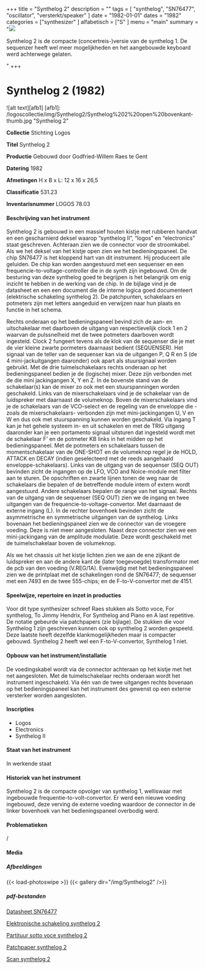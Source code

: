 ﻿+++
title = "Synthelog 2"
description = ""
tags = [
"synthelog", "SN76477", "oscillator", "versterkt/speaker"
]
date = "1982-01-01"
dates = "1982"
categories = ["synthesizer"
]
alfabetisch = ["S"
]
menu = "main"
summary = "<a href='/logoscollectie/1982/synthelog2'><img src='/logoscollectie/img/Synthelog2/Synthelog%202%20open%20bovenkant-thumb.jpg'></a><p>Synthelog 2 is de compacte (concertreis-)versie van de synthelog 1. De sequenzer heeft wel meer mogelijkheden en het aangebouwde keyboard werd achterwege gelaten.</p>"
+++

# Synthelog 2 (1982)

![alt text][afb1]
[afb1]: /logoscollectie/img/Synthelog2/Synthelog%202%20open%20bovenkant-thumb.jpg "Synthelog 2"

**Collectie**
Stichting Logos

**Titel**
Synthelog 2

**Productie**
Gebouwd door Godfried-Willem Raes te Gent

**Datering**
1982

**Afmetingen**
H x B x L: 12 x 16 x 26,5

**Classificatie**
531.23

**Inventarisnummer**
LOGOS 78.03

#### Beschrijving van het instrument
Synthelog 2 is gebouwd in een massief houten kistje met rubberen handvat en een gescharnierd deksel waarop “synthelog II”, “logos” en “electronics” staat geschreven. Achteraan zien we de connector voor de stroomkabel. Als we het deksel van het kistje open zien we het bedieningspaneel.
De chip SN76477 is het kloppend hart van dit instrument. Hij produceert alle geluiden. De chip kan worden aangestuurd met een sequenser en een frequencie-to-voltage-controller die in de synth zijn ingebouwd. Om de besturing van deze synthelog goed te begrijpen is het belangrijk om enig inzicht te hebben in de werking van de chip. In de bijlage vind je de datasheet en een een document die de interne logica goed documenteert (elektrische schakeling synthelog 2). De patchpunten, schakelaars en potmeters zijn met letters aangeduid en verwijzen naar hun plaats en functie in het schema. 

Rechts onderaan op het bedieningspaneel bevind zich de aan- en uitschakelaar met daarboven de uitgang van respectievelijk clock 1 en 2 waarvan de pulssnelheid met de twee potmeters daarboven wordt ingesteld. Clock 2 fungeert tevens als de klok van de sequenser die je met de vier kleine zwarte pormeters daarnaast bedient (SEQUENSER). Het signaal van de teller van de sequenser kan via de uitgangen P, Q R en S (de 4 mini-jackuitgangen daaronder) ook apart als stuursignaal worden gebruikt. 
Met de drie tuimelschakelaars rechts onderaan op het bedieningspaneel bedien je de (logische) mixer. Deze zijn verbonden met de die mini jackingangen X, Y en Z. In de bovenste stand van de schakelaar(s) kan de mixer zo ook met een stuurspanningen worden geschakeld. 
Links van de mixerschakelaars vind je de schakelaar van de luidspreker met daarnaast de volumeknop. 
Boven de mixerschakelaars vind je de schakelaars van de VCO-select en de regeling van de enveloppe die -zoals de mixerschakelaars- verbonden zijn met mini-jackingangen U, V en W en dus ook met stuurspanning kunnen worden geschakeld. 
Via ingang T kan je het gehele systeem in- en uit schakelen en met de TRIG uitgang daaronder kan je een portamento signaal uitsturen dat ingesteld wordt met de schakelaar F’ en de potmeter KB links in het midden op het bedieningspaneel. 
Met de potmeters en schakelaars tussen de momentschakelaar van de ONE-SHOT en de volumeknop regel je de HOLD, ATTACK en DECAY (indien geselecteerd met de reeds aangehaald enveloppe-schakelaars).
Links van de uitgang van de sequenser (SEQ OUT) bevinden zicht de ingangen op de LFO, VCO and Noice-module met filter aan te sturen. De opschriften en zwarte lijnen tonen de weg naar de schakelaars die bepalen of de betreffende module intern of extern wordt aangestuurd. Andere schakelaars bepalen de range van het signaal.
Rechts van de uitgang van de sequenser (SEQ OUT) zien we de ingang en twee uitgangen van de frequencie-to-voltage-convertor.   Met daarnaast de externe ingang (L). 
In de rechter bovenhoek bevinden zicht de asymmetrische en symmetrische uitgangen van de synthelog. 
Links bovenaan het bedieningspaneel zien we de connector van de vroegere voeding. Deze is niet meer aangesloten. Naast deze connector zien we een mini-jackingang van de amplitude modulatie. Deze wordt geschakeld met de tuimelschakelaar boven de volumeknop.

Als we het chassis uit het kistje lichten zien we aan de ene zijkant de luidspreker en aan de andere kant de (later toegevoegde) transformator met de pcb van den voeding (V.REG/1A). Evenwijdig met het bedieningspaneel zien we de printplaat met de schakelingen rond de SN76477; de sequenser met een 7493 en de twee 555-chips; en de F-to-V-convertor met de 4151.

#### Speelwijze, repertoire en inzet in producties
Voor dit type synthesizer schreef Raes stukken als Sotto voce, For synthelog, To Jimmy Hendrix, For Synthelog and Piano en A last repetitive. De notatie gebeurde via patchpapers (zie bijlage). 
De stukken die voor Synthelog 1 zijn geschreven kunnen ook op synthelog 2 worden gespeeld. Deze laatste heeft dezelfde klankmogelijkheden maar is compacter gebouwd. Synthelog 2 heeft wel een F-to-V-convertor, Synthelog 1 niet. 

#### Opbouw van het instrument/installatie
De voedingskabel wordt via de connector achteraan op het kistje met het net aangesloten. Met de tuimelschakelaar rechts onderaan wordt het instrument ingeschakeld. Via één van de twee uitgangen rechts bovenaan op het bedieningspaneel kan het instrument des gewenst op een externe versterker worden aangesloten.

#### Inscripties
- Logos
- Electronics
- Synthelog II

#### Staat van het instrument
In werkende staat 

#### Historiek van het instrument
Synthelog 2 is de compacte opvolger van synthelog 1, welliswaar met ingebouwde frequentie-to-volt-convertor.
Er werd een nieuwe voeding ingebouwd, deze verving de externe voeding waardoor de connector in de linker bovenhoek van het bedieningspaneel overbodig werd. 


#### Problematieken
/

#### Media
##### Afbeeldingen
{{< load-photoswipe >}}
{{< gallery dir="/img/Synthelog2" />}}

##### pdf-bestanden
[Datasheet SN76477](/logoscollectie/pdf/Synthelog2/Datasheet_SN76477.pdf)

[Elektronische schakeling synthelog 2](/logoscollectie/pdf/Synthelog2/Elektronische_schakeling_synthelog_2.pdf)

[Partituur sotto voce synthelog 2](/logoscollectie/pdf/Synthelog2/Partituur_sotto_voce_synthelog_2.pdf)

[Patchpaper synthelog 2](/logoscollectie/pdf/Synthelog2/Patchpaper_synthelog_2.pdf)

[Scan synthelog 2](/logoscollectie/pdf/Synthelog2/Scan_synthelog_2.pdf)